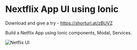 # Nextflix App UI using Ionic

Download and give a try - https://shorturl.at/zBUVZ

Build a Netflix App using Ionic components, Modal, Services.  

![Netflix UI](https://firebasestorage.googleapis.com/v0/b/learn-angular-e65e6.appspot.com/o/localhost_8100_tabs_tab1(Pixel%202%20XL)%20(1).png?alt=media&token=3f722cde-7ef1-47f9-9905-8edc837f8e85 "Netflix UI")
